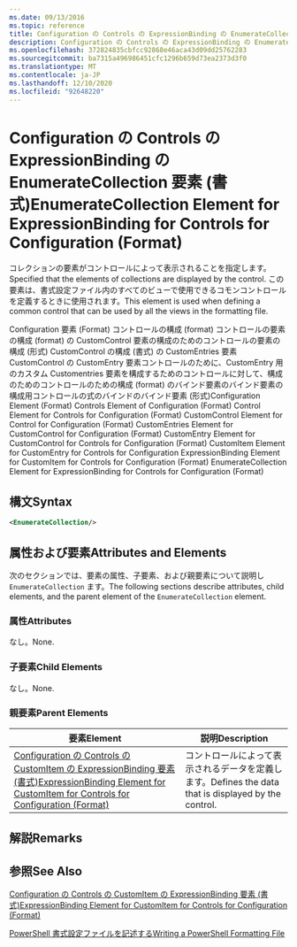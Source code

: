 ```yaml
---
ms.date: 09/13/2016
ms.topic: reference
title: Configuration の Controls の ExpressionBinding の EnumerateCollection 要素 (書式)
description: Configuration の Controls の ExpressionBinding の EnumerateCollection 要素 (書式)
ms.openlocfilehash: 372824835cbfcc92868e46aca43d09dd25762283
ms.sourcegitcommit: ba7315a496986451cfc1296b659d73ea2373d3f0
ms.translationtype: MT
ms.contentlocale: ja-JP
ms.lasthandoff: 12/10/2020
ms.locfileid: "92648220"
---
```

# <a name="enumeratecollection-element-for-expressionbinding-for-controls-for-configuration-format"></a><span data-ttu-id="d6213-103">Configuration の Controls の ExpressionBinding の EnumerateCollection 要素 (書式)</span><span class="sxs-lookup"><span data-stu-id="d6213-103">EnumerateCollection Element for ExpressionBinding for Controls for Configuration (Format)</span></span>

<span data-ttu-id="d6213-104">コレクションの要素がコントロールによって表示されることを指定します。</span><span class="sxs-lookup"><span data-stu-id="d6213-104">Specified that the elements of collections are displayed by the control.</span></span> <span data-ttu-id="d6213-105">この要素は、書式設定ファイル内のすべてのビューで使用できるコモンコントロールを定義するときに使用されます。</span><span class="sxs-lookup"><span data-stu-id="d6213-105">This element is used when defining a common control that can be used by all the views in the formatting file.</span></span>

<span data-ttu-id="d6213-106">Configuration 要素 (Format) コントロールの構成 (format) コントロールの要素の構成 (format) の CustomControl 要素の構成のためのコントロールの要素の構成 (形式) CustomControl の構成 (書式) の CustomEntries 要素 CustomControl の CustomEntry 要素コントロールのために、CustomEntry 用のカスタム Customentries 要素を構成するためのコントロールに対して、構成のためのコントロールのための構成 (format) のバインド要素のバインド要素の構成用コントロールの式のバインドのバインド要素 (形式)</span><span class="sxs-lookup"><span data-stu-id="d6213-106">Configuration Element (Format) Controls Element of Configuration (Format) Control Element for Controls for Configuration (Format) CustomControl Element for Control for Configuration (Format) CustomEntries Element for CustomControl for Configuration (Format) CustomEntry Element for CustomControl for Controls for Configuration (Format) CustomItem Element for CustomEntry for Controls for Configuration ExpressionBinding Element for CustomItem for Controls for Configuration (Format) EnumerateCollection Element for ExpressionBinding for Controls for Configuration (Format)</span></span>

## <a name="syntax"></a><span data-ttu-id="d6213-107">構文</span><span class="sxs-lookup"><span data-stu-id="d6213-107">Syntax</span></span>

```xml
<EnumerateCollection/>
```

## <a name="attributes-and-elements"></a><span data-ttu-id="d6213-108">属性および要素</span><span class="sxs-lookup"><span data-stu-id="d6213-108">Attributes and Elements</span></span>

<span data-ttu-id="d6213-109">次のセクションでは、要素の属性、子要素、および親要素について説明し `EnumerateCollection` ます。</span><span class="sxs-lookup"><span data-stu-id="d6213-109">The following sections describe attributes, child elements, and the parent element of the `EnumerateCollection` element.</span></span>

### <a name="attributes"></a><span data-ttu-id="d6213-110">属性</span><span class="sxs-lookup"><span data-stu-id="d6213-110">Attributes</span></span>

<span data-ttu-id="d6213-111">なし。</span><span class="sxs-lookup"><span data-stu-id="d6213-111">None.</span></span>

### <a name="child-elements"></a><span data-ttu-id="d6213-112">子要素</span><span class="sxs-lookup"><span data-stu-id="d6213-112">Child Elements</span></span>

<span data-ttu-id="d6213-113">なし。</span><span class="sxs-lookup"><span data-stu-id="d6213-113">None.</span></span>

### <a name="parent-elements"></a><span data-ttu-id="d6213-114">親要素</span><span class="sxs-lookup"><span data-stu-id="d6213-114">Parent Elements</span></span>

|<span data-ttu-id="d6213-115">要素</span><span class="sxs-lookup"><span data-stu-id="d6213-115">Element</span></span>|<span data-ttu-id="d6213-116">説明</span><span class="sxs-lookup"><span data-stu-id="d6213-116">Description</span></span>|
|-------------|-----------------|
|[<span data-ttu-id="d6213-117">Configuration の Controls の CustomItem の ExpressionBinding 要素 (書式)</span><span class="sxs-lookup"><span data-stu-id="d6213-117">ExpressionBinding Element for CustomItem for Controls for Configuration (Format)</span></span>](./expressionbinding-element-for-customitem-for-controls-for-configuration-format.md)|<span data-ttu-id="d6213-118">コントロールによって表示されるデータを定義します。</span><span class="sxs-lookup"><span data-stu-id="d6213-118">Defines the data that is displayed by the control.</span></span>|

## <a name="remarks"></a><span data-ttu-id="d6213-119">解説</span><span class="sxs-lookup"><span data-stu-id="d6213-119">Remarks</span></span>

## <a name="see-also"></a><span data-ttu-id="d6213-120">参照</span><span class="sxs-lookup"><span data-stu-id="d6213-120">See Also</span></span>

[<span data-ttu-id="d6213-121">Configuration の Controls の CustomItem の ExpressionBinding 要素 (書式)</span><span class="sxs-lookup"><span data-stu-id="d6213-121">ExpressionBinding Element for CustomItem for Controls for Configuration (Format)</span></span>](./expressionbinding-element-for-customitem-for-controls-for-configuration-format.md)

[<span data-ttu-id="d6213-122">PowerShell 書式設定ファイルを記述する</span><span class="sxs-lookup"><span data-stu-id="d6213-122">Writing a PowerShell Formatting File</span></span>](./writing-a-powershell-formatting-file.md)
